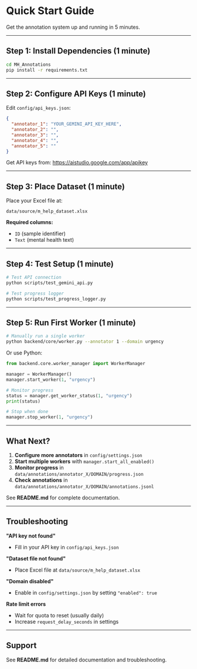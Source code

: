 # Quick Start Guide

Get the annotation system up and running in 5 minutes.

---

## Step 1: Install Dependencies (1 minute)

```bash
cd MH_Annotations
pip install -r requirements.txt
```

---

## Step 2: Configure API Keys (1 minute)

Edit `config/api_keys.json`:

```json
{
  "annotator_1": "YOUR_GEMINI_API_KEY_HERE",
  "annotator_2": "",
  "annotator_3": "",
  "annotator_4": "",
  "annotator_5": ""
}
```

Get API keys from: https://aistudio.google.com/app/apikey

---

## Step 3: Place Dataset (1 minute)

Place your Excel file at:

```
data/source/m_help_dataset.xlsx
```

**Required columns:**
- `ID` (sample identifier)
- `Text` (mental health text)

---

## Step 4: Test Setup (1 minute)

```bash
# Test API connection
python scripts/test_gemini_api.py

# Test progress logger
python scripts/test_progress_logger.py
```

---

## Step 5: Run First Worker (1 minute)

```bash
# Manually run a single worker
python backend/core/worker.py --annotator 1 --domain urgency
```

Or use Python:

```python
from backend.core.worker_manager import WorkerManager

manager = WorkerManager()
manager.start_worker(1, "urgency")

# Monitor progress
status = manager.get_worker_status(1, "urgency")
print(status)

# Stop when done
manager.stop_worker(1, "urgency")
```

---

## What Next?

1. **Configure more annotators** in `config/settings.json`
2. **Start multiple workers** with `manager.start_all_enabled()`
3. **Monitor progress** in `data/annotations/annotator_X/DOMAIN/progress.json`
4. **Check annotations** in `data/annotations/annotator_X/DOMAIN/annotations.jsonl`

See **README.md** for complete documentation.

---

## Troubleshooting

**"API key not found"**
- Fill in your API key in `config/api_keys.json`

**"Dataset file not found"**
- Place Excel file at `data/source/m_help_dataset.xlsx`

**"Domain disabled"**
- Enable in `config/settings.json` by setting `"enabled": true`

**Rate limit errors**
- Wait for quota to reset (usually daily)
- Increase `request_delay_seconds` in settings

---

## Support

See **README.md** for detailed documentation and troubleshooting.
